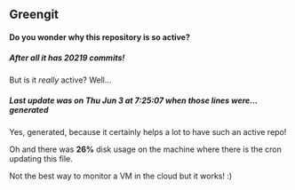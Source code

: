 ## Greengit

#### Do you wonder why this repository is so active?

##### After all it has 20219 commits!

But is it *really* active? Well...

##### Last update was on Thu Jun 3 at 7:25:07 when those lines were... generated

Yes, generated, because it certainly helps a lot to have such an active repo!

Oh and there was **26%** disk usage on the machine
where there is the cron updating this file.

Not the best way to monitor a VM in the cloud but it works! :)
